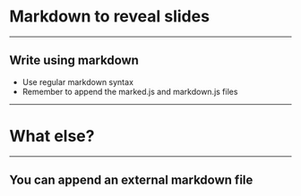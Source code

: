 # Markdown to reveal slides
---
## Write using markdown
- Use regular markdown syntax
- Remember to append the marked.js and markdown.js files
---
# What else?
---
## You can append an external markdown file
